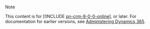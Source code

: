 > [!NOTE]
> This content is for [!INCLUDE [pn-crm-9-0-0-online](../includes/pn-crm-9-0-0-online.md)], or later. For documentation for earlier versions, see [Administering Dynamics 365](https://technet.microsoft.com/library/dn531101.aspx).